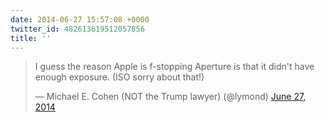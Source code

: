 ```yaml
---
date: 2014-06-27 15:57:08 +0000
twitter_id: 482613619512057856
title: ''
---
```


<blockquote class="twitter-tweet"><p lang="en" dir="ltr">I guess the reason Apple is f-stopping Aperture is that it didn&#39;t have enough exposure. (ISO sorry about that!)</p>&mdash; Michael E. Cohen (NOT the Trump lawyer) (@lymond) <a href="https://twitter.com/lymond/status/482576895897108481?ref_src=twsrc%5Etfw">June 27, 2014</a></blockquote>
<script async src="https://platform.twitter.com/widgets.js" charset="utf-8"></script>
